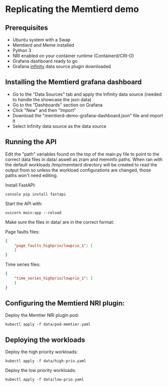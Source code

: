 # Replicating the Memtierd demo

## Prerequisites
- Ubuntu system with a Swap
- Memtierd and Meme installed
- Python 3
- NRI enabled on your container runtime (Containerd/CRI-O)
- Grafana dashboard ready to go
- Grafana [infinity](https://grafana.com/grafana/plugins/yesoreyeram-infinity-datasource/) data source plugin downloaded

## Installing the Memtierd grafana dashboard

- Go to the "Data Sources" tab and apply the Infinity data source (needed to handle the showcase the json data)
- Go to the "Dashboards" section on Grafana
- Click "New" and then "Import"
- Download the "memtierd-demo-grafana-dashboard.json" file and import it
- Select Infinity data source as the data source

## Running the API

Edit the "path" variables found on the top of the main.py file to point to the correct data files in data/ aswell as zram and meminfo paths. When ran with the default workloads /tmp/memtierd directory will be created to read the output from so unless the workload configurations are changed, those paths won't need editing.

Install FastAPI:
```
console pip install fastapi
```

Start the API with:
```console
uvicorn main:app --reload
```

Make sure the files in data/ are in the correct format:

Page faults files:
```json
{
    "page_faults_highprio/lowprio_1": [
    ]
}
```

Time series files:
```json
{
    "time_series_highprio/lowprio_1": [
    ]
}
```

## Configuring the Memtierd NRI plugin:

Deploy the Memtier NRI plugin pod:
```console
kubectl apply -f data/pod-memtier.yaml
```

## Deploying the workloads

Deploy the high priority workloads:
```console
kubectl apply -f data/high-prio.yaml
```

Deploy the low priority workloads:
```console
kubectl apply -f data/low-prio.yaml
```
